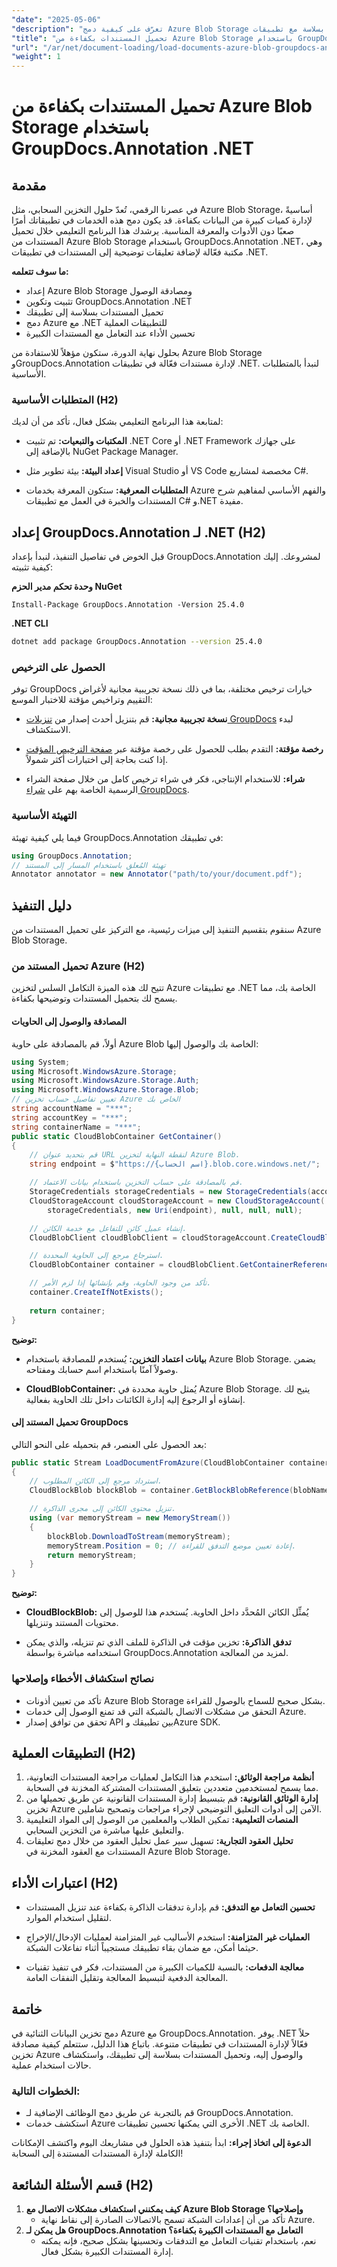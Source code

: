 ```yaml
---
"date": "2025-05-06"
"description": "تعرّف على كيفية دمج Azure Blob Storage بسلاسة مع تطبيقات .NET باستخدام GroupDocs.Annotation. حسّن إدارة المستندات وإمكانية إضافة التعليقات التوضيحية."
"title": "تحميل المستندات بكفاءة من Azure Blob Storage باستخدام GroupDocs.Annotation .NET لإدارة المستندات"
"url": "/ar/net/document-loading/load-documents-azure-blob-groupdocs-annotation-dotnet/"
"weight": 1
---
```


# تحميل المستندات بكفاءة من Azure Blob Storage باستخدام GroupDocs.Annotation .NET

## مقدمة
في عصرنا الرقمي، تُعدّ حلول التخزين السحابي، مثل Azure Blob Storage، أساسيةً لإدارة كميات كبيرة من البيانات بكفاءة. قد يكون دمج هذه الخدمات في تطبيقاتك أمرًا صعبًا دون الأدوات والمعرفة المناسبة. يرشدك هذا البرنامج التعليمي خلال تحميل المستندات من Azure Blob Storage باستخدام GroupDocs.Annotation .NET، وهي مكتبة فعّالة لإضافة تعليقات توضيحية إلى المستندات في تطبيقات .NET.

**ما سوف تتعلمه:**
- إعداد Azure Blob Storage ومصادقة الوصول
- تثبيت وتكوين GroupDocs.Annotation .NET
- تحميل المستندات بسلاسة إلى تطبيقك
- دمج Azure مع .NET للتطبيقات العملية
- تحسين الأداء عند التعامل مع المستندات الكبيرة

بحلول نهاية الدورة، ستكون مؤهلاً للاستفادة من Azure Blob Storage وGroupDocs.Annotation لإدارة مستندات فعّالة في تطبيقات .NET. لنبدأ بالمتطلبات الأساسية.

### المتطلبات الأساسية (H2)
لمتابعة هذا البرنامج التعليمي بشكل فعال، تأكد من أن لديك:
- **المكتبات والتبعيات:** تم تثبيت .NET Core أو .NET Framework على جهازك بالإضافة إلى NuGet Package Manager.
  
- **إعداد البيئة:** بيئة تطوير مثل Visual Studio أو VS Code مخصصة لمشاريع C#.

- **المتطلبات المعرفية:** ستكون المعرفة بخدمات Azure والفهم الأساسي لمفاهيم شرح المستندات والخبرة في العمل مع تطبيقات C# و.NET مفيدة.

## إعداد GroupDocs.Annotation لـ .NET (H2)
قبل الخوض في تفاصيل التنفيذ، لنبدأ بإعداد GroupDocs.Annotation لمشروعك. إليك كيفية تثبيته:

**وحدة تحكم مدير الحزم NuGet**
```shell
Install-Package GroupDocs.Annotation -Version 25.4.0
```

**.NET CLI**
```bash
dotnet add package GroupDocs.Annotation --version 25.4.0
```

### الحصول على الترخيص
توفر GroupDocs خيارات ترخيص مختلفة، بما في ذلك نسخة تجريبية مجانية لأغراض التقييم وتراخيص مؤقتة للاختبار الموسع:
- **نسخة تجريبية مجانية:** قم بتنزيل أحدث إصدار من [تنزيلات GroupDocs](https://releases.groupdocs.com/annotation/net/) لبدء الاستكشاف.
  
- **رخصة مؤقتة:** التقدم بطلب للحصول على رخصة مؤقتة عبر [صفحة الترخيص المؤقت](https://purchase.groupdocs.com/temporary-license/) إذا كنت بحاجة إلى اختبارات أكثر شمولاً.

- **شراء:** للاستخدام الإنتاجي، فكر في شراء ترخيص كامل من خلال صفحة الشراء الرسمية الخاصة بهم على [شراء GroupDocs](https://purchase.groupdocs.com/buy).

### التهيئة الأساسية
فيما يلي كيفية تهيئة GroupDocs.Annotation في تطبيقك:
```csharp
using GroupDocs.Annotation;
// تهيئة المُعلق باستخدام المسار إلى المستند
Annotator annotator = new Annotator("path/to/your/document.pdf");
```

## دليل التنفيذ
سنقوم بتقسيم التنفيذ إلى ميزات رئيسية، مع التركيز على تحميل المستندات من Azure Blob Storage.

### تحميل المستند من Azure (H2)
تتيح لك هذه الميزة التكامل السلس لتخزين Azure مع تطبيقات .NET الخاصة بك، مما يسمح لك بتحميل المستندات وتوضيحها بكفاءة.

#### المصادقة والوصول إلى الحاويات 
أولاً، قم بالمصادقة على حاوية Azure Blob الخاصة بك والوصول إليها:
```csharp
using System;
using Microsoft.WindowsAzure.Storage;
using Microsoft.WindowsAzure.Storage.Auth;
using Microsoft.WindowsAzure.Storage.Blob;
// تعيين تفاصيل حساب تخزين Azure الخاص بك
string accountName = "***";
string accountKey = "***";
string containerName = "***";
public static CloudBlobContainer GetContainer()
{
    // قم بتحديد عنوان URL لنقطة النهاية لتخزين Azure Blob.
    string endpoint = $"https://{اسم الحساب}.blob.core.windows.net/";

    // قم بالمصادقة على حساب التخزين باستخدام بيانات الاعتماد.
    StorageCredentials storageCredentials = new StorageCredentials(accountName, accountKey);
    CloudStorageAccount cloudStorageAccount = new CloudStorageAccount(
        storageCredentials, new Uri(endpoint), null, null, null);

    // إنشاء عميل كائن للتفاعل مع خدمة الكائن.
    CloudBlobClient cloudBlobClient = cloudStorageAccount.CreateCloudBlobClient();

    // استرجاع مرجع إلى الحاوية المحددة.
    CloudBlobContainer container = cloudBlobClient.GetContainerReference(containerName);

    // تأكد من وجود الحاوية، وقم بإنشائها إذا لزم الأمر.
    container.CreateIfNotExists();
    
    return container;
}
```
**توضيح:**
- **بيانات اعتماد التخزين:** يُستخدم للمصادقة باستخدام Azure Blob Storage. يضمن وصولاً آمنًا باستخدام اسم حسابك ومفتاحه.

- **CloudBlobContainer:** يُمثل حاوية محددة في Azure Blob Storage. يتيح لك إنشاؤه أو الرجوع إليه إدارة الكائنات داخل تلك الحاوية بفعالية.

#### تحميل المستند إلى GroupDocs 
بعد الحصول على العنصر، قم بتحميله على النحو التالي:
```csharp
public static Stream LoadDocumentFromAzure(CloudBlobContainer container, string blobName)
{
    // استرداد مرجع إلى الكائن المطلوب.
    CloudBlockBlob blockBlob = container.GetBlockBlobReference(blobName);

    // تنزيل محتوى الكائن إلى مجرى الذاكرة.
    using (var memoryStream = new MemoryStream())
    {
        blockBlob.DownloadToStream(memoryStream);
        memoryStream.Position = 0; // إعادة تعيين موضع التدفق للقراءة.
        return memoryStream;
    }
}
```
**توضيح:**
- **CloudBlockBlob:** يُمثِّل الكائن المُحدَّد داخل الحاوية. يُستخدم هذا للوصول إلى محتويات المستند وتنزيلها.

- **تدفق الذاكرة:** تخزين مؤقت في الذاكرة للملف الذي تم تنزيله، والذي يمكن استخدامه مباشرة بواسطة GroupDocs.Annotation لمزيد من المعالجة.

### نصائح استكشاف الأخطاء وإصلاحها
- تأكد من تعيين أذونات Azure Blob Storage بشكل صحيح للسماح بالوصول للقراءة.
- التحقق من مشكلات الاتصال بالشبكة التي قد تمنع الوصول إلى خدمات Azure.
- تحقق من توافق إصدار API بين تطبيقك وAzure SDK.

## التطبيقات العملية (H2)
1. **أنظمة مراجعة الوثائق:** استخدم هذا التكامل لعمليات مراجعة المستندات التعاونية، مما يسمح لمستخدمين متعددين بتعليق المستندات المشتركة المخزنة في السحابة.
2. **إدارة الوثائق القانونية:** قم بتبسيط إدارة المستندات القانونية عن طريق تحميلها من تخزين Azure الآمن إلى أدوات التعليق التوضيحي لإجراء مراجعات وتصحيح شاملين.
3. **المنصات التعليمية:** تمكين الطلاب والمعلمين من الوصول إلى المواد التعليمية والتعليق عليها مباشرة من التخزين السحابي.
4. **تحليل العقود التجارية:** تسهيل سير عمل تحليل العقود من خلال دمج تعليقات المستندات مع العقود المخزنة في Azure Blob Storage.

## اعتبارات الأداء (H2)
- **تحسين التعامل مع التدفق:** قم بإدارة تدفقات الذاكرة بكفاءة عند تنزيل المستندات لتقليل استخدام الموارد.
  
- **العمليات غير المتزامنة:** استخدم الأساليب غير المتزامنة لعمليات الإدخال/الإخراج حيثما أمكن، مع ضمان بقاء تطبيقك مستجيباً أثناء تفاعلات الشبكة.

- **معالجة الدفعات:** بالنسبة للكميات الكبيرة من المستندات، فكر في تنفيذ تقنيات المعالجة الدفعية لتبسيط المعالجة وتقليل النفقات العامة.

## خاتمة
دمج تخزين البيانات الثنائية في Azure مع GroupDocs.Annotation. يوفر .NET حلاً فعّالاً لإدارة المستندات في تطبيقات متنوعة. باتباع هذا الدليل، ستتعلم كيفية مصادقة تخزين Azure والوصول إليه، وتحميل المستندات بسلاسة إلى تطبيقك، واستكشاف حالات استخدام عملية.

### الخطوات التالية:
- قم بالتجربة عن طريق دمج الوظائف الإضافية لـ GroupDocs.Annotation.
- استكشف خدمات Azure الأخرى التي يمكنها تحسين تطبيقات .NET الخاصة بك.

**الدعوة إلى اتخاذ إجراء:** ابدأ بتنفيذ هذه الحلول في مشاريعك اليوم واكتشف الإمكانات الكاملة لإدارة المستندات المستندة إلى السحابة!

## قسم الأسئلة الشائعة (H2)
1. **كيف يمكنني استكشاف مشكلات الاتصال مع Azure Blob Storage وإصلاحها؟**
   - تأكد من أن إعدادات الشبكة تسمح بالاتصالات الصادرة إلى نقاط نهاية Azure.
2. **هل يمكن لـ GroupDocs.Annotation التعامل مع المستندات الكبيرة بكفاءة؟**
   - نعم، باستخدام تقنيات التعامل مع التدفقات وتحسينها بشكل صحيح، فإنه يمكنه إدارة المستندات الكبيرة بشكل فعال.